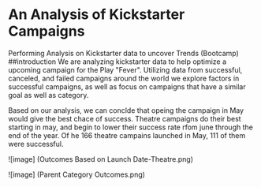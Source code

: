 # An Analysis of Kickstarter Campaigns
Performing Analysis on Kickstarter data to uncover Trends (Bootcamp)
##introduction
We are analyzing kickstarter data to help optimize a upcoming campaign for the Play "Fever". Utilizing data from successful, canceled, and failed campaigns around the world we explore factors in successful campaigns, as well as focus on campaigns that have a similar goal as well as category.

Based on our analysis, we can conclde that opeing the campaign in May would give the best chace of success. Theatre campaigns do their best starting in may, and begin to lower their success rate rfom june through the end of the year. Of he 166 theatre campains launched in May, 111 of them were successful.

![image] (Outcomes Based on Launch Date-Theatre.png)

![image] (Parent Category Outcomes.png)
